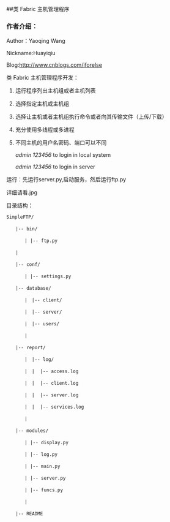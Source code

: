 ##类 Fabric 主机管理程序

### 作者介绍：

Author：Yaoqing Wang

Nickname:Huayiqiu

Blog:http://www.cnblogs.com/iforelse

类 Fabric 主机管理程序开发：
1. 运行程序列出主机组或者主机列表
2. 选择指定主机或主机组
3. 选择让主机或者主机组执行命令或者向其传输文件（上传/下载）
4. 充分使用多线程或多进程
5. 不同主机的用户名密码、端口可以不同


    *admin 123456* to login in local system

    *admin 123456*  to login in server


运行：先运行server.py,启动服务，然后运行ftp.py

详细请看.jpg

目录结构：

`SimpleFTP/`

`　　|-- bin/`

`　　　　| |-- ftp.py`

`　　|`

`　　|-- conf/`

`　　　　| |-- settings.py`

`　　|-- database/`

`　　　　|　|-- client/`

`　　　　|　|-- server/`

`　　　　|　|-- users/`

`　　　　| `

`　　|-- report/`

`　　　　|　|-- log/`

`　　　　|　|  |-- access.log`

`　　　　|　|  |-- client.log`

`　　　　|　|  |-- server.log`

`　　　　|　|  |-- services.log`
        
`　　　　| `

`　　|-- modules/`

`　　　　| |-- display.py`

`　　　　| |-- log.py`

`　　　　| |-- main.py`

`　　　　| |-- server.py`

`　　　　| |-- funcs.py`


`　　　　|`

`　　|-- README`
